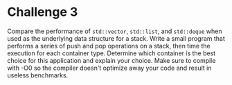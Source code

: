 # Challenge 3

Compare the performance of `std::vector`, `std::list`, and `std::deque` when used as the underlying data structure for a stack. Write a small program that performs a series of push and pop operations on a stack, then time the execution for each container type. Determine which container is the best choice for this application and explain your choice. Make sure to compile with -O0 so the compiler doesn't optimize away your code and result in useless benchmarks.
